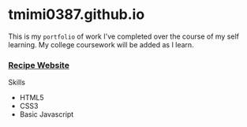 # tmimi0387.github.io

This is my `portfolio` of work I've completed over the course of my self learning. My college coursework will be added as I learn.

### [Recipe Website](https://jsbin.com/lidaciy/9)

 Skills
 - HTML5
 - CSS3
 - Basic Javascript
